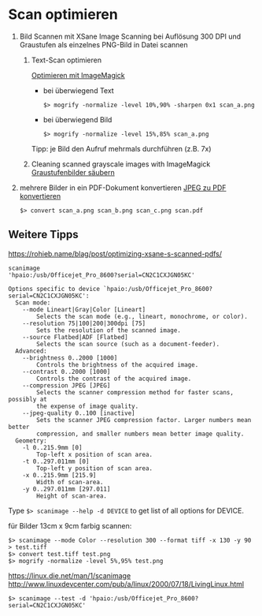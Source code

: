 Scan optimieren
===============

1. Bild Scannen
   mit XSane Image Scanning bei Auflösung 300 DPI und Graustufen als einzelnes 
   PNG-Bild in Datei scannen

   1. Text-Scan optimieren

      [Optimieren mit ImageMagick](http://dikant.de/2013/05/01/optimizing-scanned-documents-with-imagemagick/)

      * bei überwiegend Text
        ```
        $> mogrify -normalize -level 10%,90% -sharpen 0x1 scan_a.png
        ```
      * bei überwiegend Bild
        ```
        $> mogrify -normalize -level 15%,85% scan_a.png
        ```
      Tipp: je Bild den Aufruf mehrmals durchführen (z.B. 7x)

   2. Cleaning scanned grayscale images with ImageMagick
      [Graustufenbilder säubern](https://stackoverflow.com/questions/9608279/cleaning-scanned-grayscale-images-with-imagemagick)

2. mehrere Bilder in ein PDF-Dokument konvertieren
   [JPEG zu PDF konvertieren](https://askubuntu.com/questions/246647/jpeg-files-to-pdf)
   ```
   $> convert scan_a.png scan_b.png scan_c.png scan.pdf
   ```

Weitere Tipps
-------------

https://rohieb.name/blag/post/optimizing-xsane-s-scanned-pdfs/

```
scanimage
'hpaio:/usb/Officejet_Pro_8600?serial=CN2C1CXJGN05KC'

Options specific to device `hpaio:/usb/Officejet_Pro_8600?serial=CN2C1CXJGN05KC':
  Scan mode:
    --mode Lineart|Gray|Color [Lineart]
        Selects the scan mode (e.g., lineart, monochrome, or color).
    --resolution 75|100|200|300dpi [75]
        Sets the resolution of the scanned image.
    --source Flatbed|ADF [Flatbed]
        Selects the scan source (such as a document-feeder).
  Advanced:
    --brightness 0..2000 [1000]
        Controls the brightness of the acquired image.
    --contrast 0..2000 [1000]
        Controls the contrast of the acquired image.
    --compression JPEG [JPEG]
        Selects the scanner compression method for faster scans, possibly at
        the expense of image quality.
    --jpeg-quality 0..100 [inactive]
        Sets the scanner JPEG compression factor. Larger numbers mean better
        compression, and smaller numbers mean better image quality.
  Geometry:
    -l 0..215.9mm [0]
        Top-left x position of scan area.
    -t 0..297.011mm [0]
        Top-left y position of scan area.
    -x 0..215.9mm [215.9]
        Width of scan-area.
    -y 0..297.011mm [297.011]
        Height of scan-area.
```

Type `$> scanimage --help -d DEVICE` to get list of all options for DEVICE.

für Bilder 13cm x 9cm farbig scannen:
```
$> scanimage --mode Color --resolution 300 --format tiff -x 130 -y 90 > test.tiff
$> convert test.tiff test.png
$> mogrify -normalize -level 5%,95% test.png
```

https://linux.die.net/man/1/scanimage
http://www.linuxdevcenter.com/pub/a/linux/2000/07/18/LivingLinux.html

```
$> scanimage --test -d 'hpaio:/usb/Officejet_Pro_8600?serial=CN2C1CXJGN05KC'
```
